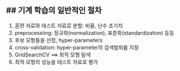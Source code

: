 ## ## 기계 학습의 일반적인 절차

1. 훈련 자료와 테스트 자료로 분할: 비율, 난수 초기치
2. preprocessiing: 정규화(normalization), 표준화(standardization) 등등
3. 후보 모형들을 선정, hyper-parameters
4. cross-validation: hyper-parameter의 검색범위를 지정
5. GridSearchCV ==> 최적 모형 탐색
6. 최적 모형의 성능을 테스트 자료로 평가
